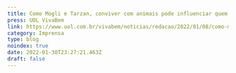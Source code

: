 ```yaml
---
title: Como Mogli e Tarzan, conviver com animais pode influenciar quem somos?
press: UOL VivaBem
link: https://www.uol.com.br/vivabem/noticias/redacao/2022/01/08/como-mogli-e-tarzan-conviver-com-animais-pode-influenciar-quem-somos.htm
category: Imprensa
type: blog
noindex: true
date: 2022-01-30T23:27:21.463Z
draft: false
---
```

